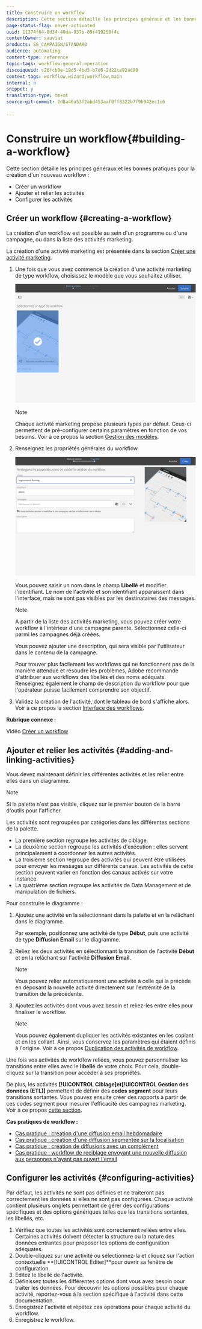 ```yaml
---
title: Construire un workflow
description: Cette section détaille les principes généraux et les bonnes pratiques pour la création d'un workflow.
page-status-flag: never-activated
uuid: 11374f64-8d34-40da-937b-09f419250f4c
contentOwner: sauviat
products: SG_CAMPAIGN/STANDARD
audience: automating
content-type: reference
topic-tags: workflow-general-operation
discoiquuid: c26fcb0e-19d5-4bd5-b7d6-2d22ce92ad90
context-tags: workflow,wizard;workflow,main
internal: n
snippet: y
translation-type: tm+mt
source-git-commit: 2d8a46a53f2abd453aaf0ff8322b7f9b942ec1c6

---
```



# Construire un workflow{#building-a-workflow}

Cette section détaille les principes généraux et les bonnes pratiques pour la création d&#39;un nouveau workflow :

* Créer un workflow
* Ajouter et relier les activités
* Configurer les activités

## Créer un workflow {#creating-a-workflow}

La création d&#39;un workflow est possible au sein d&#39;un programme ou d&#39;une campagne, ou dans la liste des activités marketing.

La création d&#39;une activité marketing est présentée dans la section [Créer une activité marketing](../../start/using/marketing-activities.md#creating-a-marketing-activity).

1. Une fois que vous avez commencé la création d&#39;une activité marketing de type workflow, choisissez le modèle que vous souhaitez utiliser.

   ![](assets/workflow_creation_1.png)

   >[!NOTE]
   >
   >Chaque activité marketing propose plusieurs types par défaut. Ceux-ci permettent de pré-configurer certains paramètres en fonction de vos besoins. Voir à ce propos la section [Gestion des modèles](../../start/using/marketing-activity-templates.md).

1. Renseignez les propriétés générales du workflow.

   ![](assets/workflow_creation_2.png)

   Vous pouvez saisir un nom dans le champ **Libellé** et modifier l&#39;identifiant. Le nom de l&#39;activité et son identifiant apparaissent dans l&#39;interface, mais ne sont pas visibles par les destinataires des messages.

   >[!NOTE]
   >
   >A partir de la liste des activités marketing, vous pouvez créer votre workflow à l&#39;intérieur d&#39;une campagne parente. Sélectionnez celle-ci parmi les campagnes déjà créées.

   Vous pouvez ajouter une description, qui sera visible par l&#39;utilisateur dans le contenu de la campagne.

   Pour trouver plus facilement les workflows qui ne fonctionnent pas de la manière attendue et résoudre les problèmes, Adobe recommande d&#39;attribuer aux workflows des libellés et des noms adéquats. Renseignez également le champ de description du workflow pour que l&#39;opérateur puisse facilement comprendre son objectif.

1. Validez la création de l&#39;activité, dont le tableau de bord s&#39;affiche alors. Voir à ce propos la section [Interface des workflows](../../automating/using/workflow-interface.md).

**Rubrique connexe :**

Vidéo [Créer un workflow](https://docs.adobe.com/content/help/en/campaign-standard/using/managing-processes-and-data/workflow-general-operation/building-a-workflow.html)

## Ajouter et relier les activités {#adding-and-linking-activities}

Vous devez maintenant définir les différentes activités et les relier entre elles dans un diagramme.

>[!NOTE]
>
>Si la palette n&#39;est pas visible, cliquez sur le premier bouton de la barre d&#39;outils pour l&#39;afficher.

Les activités sont regroupées par catégories dans les différentes sections de la palette.

* La première section regroupe les activités de ciblage.
* La deuxième section regroupe les activités d&#39;exécution : elles servent principalement à coordonner les autres activités.
* La troisième section regroupe des activités qui peuvent être utilisées pour envoyer les messages sur différents canaux. Les activités de cette section peuvent varier en fonction des canaux activés sur votre instance.
* La quatrième section regroupe les activités de Data Management et de manipulation de fichiers.

Pour construire le diagramme :

1. Ajoutez une activité en la sélectionnant dans la palette et en la relâchant dans le diagramme.

   Par exemple, positionnez une activité de type **Début**, puis une activité de type **Diffusion Email** sur le diagramme.

1. Reliez les deux activités en sélectionnant la transition de l&#39;activité **Début** et en la relâchant sur l&#39;activité **Diffusion Email**.

   >[!NOTE]
   >
   >Vous pouvez relier automatiquement une activité à celle qui la précède en déposant la nouvelle activité directement sur l&#39;extrémité de la transition de la précédente.

1. Ajoutez les activités dont vous avez besoin et reliez-les entre elles pour finaliser le workflow.

   >[!NOTE]
   >
   >Vous pouvez également dupliquer les activités existantes en les copiant et en les collant. Ainsi, vous conservez les paramètres qui étaient définis à l&#39;origine. Voir à ce propos [Duplication des activités de workflow](../../automating/using/workflow-interface.md#duplicating-workflow-activities).

Une fois vos activités de workflow reliées, vous pouvez personnaliser les transitions entre elles avec le **libellé** de votre choix. Pour cela, double-cliquez sur la transition pour accéder à ses propriétés.

De plus, les activités **[!UICONTROL Ciblage]**et**[!UICONTROL  Gestion des données (ETL)]** permettent de définir des **codes segment** pour leurs transitions sortantes. Vous pouvez ensuite créer des rapports à partir de ces codes segment pour mesurer l&#39;efficacité des campagnes marketing. Voir à ce propos [cette section](../../reporting/using/creating-a-report-workflow-segment.md).

**Cas pratiques de workflow :**

* [Cas pratique : création d&#39;une diffusion email hebdomadaire](../../automating/using/workflow-weekly-offer.md)
* [Cas pratique : création d&#39;une diffusion segmentée sur la localisation](../../automating/using/workflow-segmentation-location.md)
* [Cas pratique : création de diffusions avec un complément](../../automating/using/workflow-created-query-with-complement.md)
* [Cas pratique : workflow de reciblage envoyant une nouvelle diffusion aux personnes n&#39;ayant pas ouvert l&#39;email](../../automating/using/workflow-cross-channel-retargeting.md)

## Configurer les activités {#configuring-activities}

Par défaut, les activités ne sont pas définies et ne traiteront pas correctement les données si elles ne sont pas configurées. Chaque activité contient plusieurs onglets permettant de gérer des configurations spécifiques et des options génériques telles que les transitions sortantes, les libellés, etc.

1. Vérifiez que toutes les activités sont correctement reliées entre elles. Certaines activités doivent détecter la structure ou la nature des données entrantes pour proposer les options de configuration adéquates.
1. Double-cliquez sur une activité ou sélectionnez-la et cliquez sur l&#39;action contextuelle **[!UICONTROL Editer]**pour ouvrir sa fenêtre de configuration.
1. Editez le libellé de l&#39;activité.
1. Définissez toutes les différentes options dont vous avez besoin pour traiter les données. Pour découvrir les options possibles pour chaque activité, reportez-vous à la section spécifique à l&#39;activité dans cette documentation.
1. Enregistrez l&#39;activité et répétez ces opérations pour chaque activité du workflow.
1. Enregistrez le workflow.
